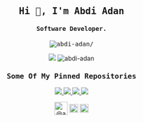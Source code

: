 <h2 align="center" class="text-purple"><samp><strong>Hi 👋, I'm Abdi Adan</strong></samp></h2>
<h4 align="center"><samp><strong>Software Developer.</strong></samp></h4>
<p align="center"><samp> <img src=https://komarev.com/ghpvc/?username=abdi-adan alt=abdi-adan/></samp> </p>



<div align='center'>
 <img src=https://github-readme-stats.vercel.app/api/top-langs/?username=abdi-adan&layout=compact&theme=algolia&hide=css&icon_color=f86b11 />
 <img src=https://github-readme-stats.vercel.app/api?username=abdi-adan&show_icons=true&count_private=true&theme=algolia&hide=prs,contribs&icon_color=f86b11 alt=abdi-adan />
</div>

<h3 align="center" class="text-purple"><samp>Some Of My Pinned Repositories</samp></h3>

<div align=center>
 <a href="https://github.com/Abdi-Adan/Somi">
  <img src=https://github-readme-stats.vercel.app/api/pin/?username=abdi-adan&repo=somi&theme=algolia&show_owner=true&icon_color=f86b11 />
 </a>
  <a href="https://github.com/Abdi-Adan/Somi">
  <img src=https://github-readme-stats.vercel.app/api/pin/?username=abdi-adan&repo=somi&theme=algolia&show_owner=true&icon_color=f86b11 />
 </a>
  <a href="https://github.com/Abdi-Adan/Somi">
  <img src=https://github-readme-stats.vercel.app/api/pin/?username=abdi-adan&repo=somi&theme=algolia&show_owner=true&icon_color=f86b11 />
 </a>
  <a href="https://github.com/Abdi-Adan/Somi">
  <img src=https://github-readme-stats.vercel.app/api/pin/?username=abdi-adan&repo=somi&theme=algolia&show_owner=true&icon_color=f86b11 />
 </a>
</div>





<p align="center">
<a href=https://dev.to/@abdiadan target="_blank"><img align="center" src=https://cdn.jsdelivr.net/npm/simple-icons@3.0.1/icons/dev-dot-to.svg alt="@abdiadan" height="30" width="30" /></a>
<a href=https://twitter.com/@abdiada86149808 target="_blank"><img align="center" src=https://cdn.jsdelivr.net/npm/simple-icons@3.0.1/icons/twitter.svg alt="@abdiada86149808" height="20" width="20" /></a>
<a href=https://linkedin.com/in/abdi-adan-764564176 target="_blank"><img align="center" src=https://cdn.jsdelivr.net/npm/simple-icons@3.0.1/icons/linkedin.svg alt="abdi-adan-764564176" height="20" width="20" /></a>
</p>
